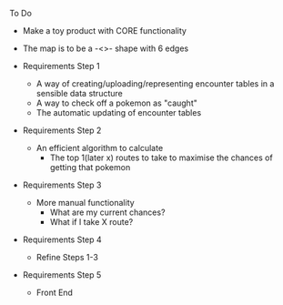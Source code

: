 To Do

- Make a toy product with CORE functionality

- The map is to be a -<>- shape with 6 edges
- Requirements Step 1
    - A way of creating/uploading/representing encounter tables in a sensible data structure
    - A way to check off a pokemon as "caught"
    - The automatic updating of encounter tables

- Requirements Step 2
    - An efficient algorithm to calculate 
        - The top 1(later x) routes to take to maximise the chances of getting that pokemon

- Requirements Step 3
    - More manual functionality
        - What are my current chances?
        - What if I take X route?

- Requirements Step 4
    - Refine Steps 1-3

- Requirements Step 5
    - Front End